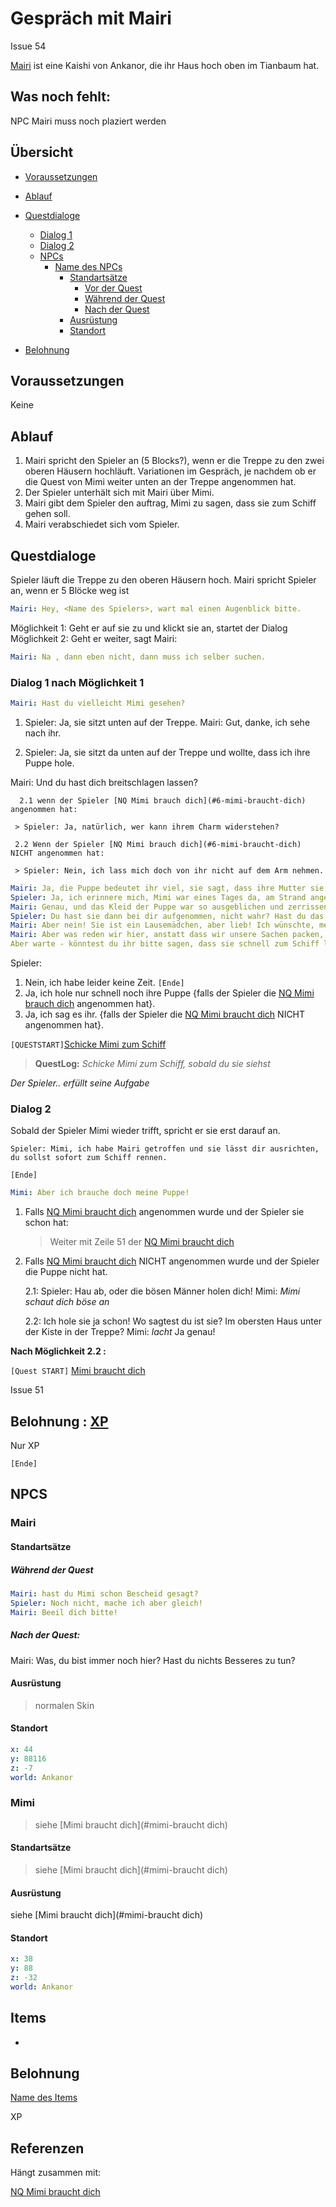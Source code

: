 # Gespräch mit Mairi

Issue 54

[Mairi](#mairi) ist eine Kaishi von Ankanor, die ihr Haus hoch oben im Tianbaum hat. 


## Was noch fehlt:

NPC Mairi muss noch plaziert werden


## Übersicht 

- [Voraussetzungen](#voraussetzungen)
- [Ablauf](#ablauf)
- [Questdialoge](#questdialoge)
   - [Dialog 1](#dialog-1)
   - [Dialog 2](#dialog-2) 
   - [NPCs](#npcs)
     - [Name des NPCs](#name-des-npcs)
         - [Standartsätze](#standartsaetze)
            - [Vor der Quest](#vor-der-quest)
            - [Während der Quest](#waehrend-der-quest)
            - [Nach der Quest](#nach-der-quest)
         - [Ausrüstung](#ausruestung)
         - [Standort](#standort)
       
   
- [Belohnung](#belohnung)
         


## Voraussetzungen

Keine


## Ablauf

1. Mairi spricht den Spieler an (5 Blocks?), wenn er die Treppe zu den zwei oberen Häusern hochläuft. 
   Variationen im Gespräch, je nachdem ob er die Quest von Mimi weiter unten an der Treppe angenommen hat.
2. Der Spieler unterhält sich mit Mairi über Mimi.
3. Mairi gibt dem Spieler den auftrag, Mimi zu sagen, dass sie zum Schiff gehen soll.  
4. Mairi verabschiedet sich vom Spieler.



## Questdialoge

Spieler läuft die Treppe zu den oberen Häusern hoch. Mairi spricht Spieler an, wenn er 5 Blöcke weg ist

```yml
Mairi: Hey, <Name des Spielers>, wart mal einen Augenblick bitte.
```
Möglichkeit 1:  Geht er auf sie zu und klickt sie an, startet der Dialog
Möglichkeit 2: Geht er weiter, sagt Mairi:

```yml
Mairi: Na , dann eben nicht, dann muss ich selber suchen. 
```
### **Dialog 1**   nach Möglichkeit 1

```yml
Mairi: Hast du vielleicht Mimi gesehen?
```
1. Spieler: Ja, sie sitzt unten auf der Treppe. 
   Mairi: Gut, danke, ich sehe nach ihr.

2.  Spieler: Ja, sie sitzt da unten auf der Treppe und wollte, dass ich ihre Puppe hole.

Mairi: Und du hast dich breitschlagen lassen?

      2.1 wenn der Spieler [NQ Mimi brauch dich](#6-mimi-braucht-dich) angenommen hat:

     > Spieler: Ja, natürlich, wer kann ihrem Charm widerstehen?

     2.2 Wenn der Spieler [NQ Mimi brauch dich](#6-mimi-braucht-dich) NICHT angenommen hat:

     > Spieler: Nein, ich lass mich doch von ihr nicht auf dem Arm nehmen. 

```yml
Mairi: Ja, die Puppe bedeutet ihr viel, sie sagt, dass ihre Mutter sie gemacht hat und dass sie das Einzige ist, das sie noch von ihr hat.
Spieler: Ja, ich erinnere mich, Mimi war eines Tages da, am Strand angespült, in einem kleinen Boot, das unmöglich die ganze Strecke über das Meer geschafft haben kann. Mit nichts dabei außer einigen Kiakeksen und einen großen, leeren  Schlauch Wasser. Und ihrer Puppe. 
Mairi: Genau, und das Kleid der Puppe war so ausgeblichen und zerrissen wie ihr eigenes. Es war nicht mehr möglich, daraus einige Rückschlüsse auf ihre Herkunft zu ziehen. Sie selbst konnte es uns auch nicht sagen, sie war ja noch klein, vielleicht drei Jahre alt. 
Spieler: Du hast sie dann bei dir aufgenommen, nicht wahr? Hast du das nicht schon bereut, so ein Frechdachs wie sie ist?
Mairi: Aber nein! Sie ist ein Lausemädchen, aber lieb! Ich wünschte, meine eigenen Kinder würden so folgen wie sie!
Mairi: Aber was reden wir hier, anstatt dass wir unsere Sachen packen, Agnatus Schergen sind auf dem Weg hierher und wir trödeln rum! Schnell, lass uns unsre letzten Sachen erledigen!
Aber warte - könntest du ihr bitte sagen, dass sie schnell zum Schiff laufen soll?
```
Spieler:

1. Nein, ich habe leider keine Zeit. `[Ende]`
2. Ja, ich hole nur schnell noch ihre Puppe {falls der Spieler die [NQ Mimi brauch dich](#6-mimi-braucht-dich) angenommen hat}.
3. Ja, ich sag es ihr.  {falls der Spieler die [NQ Mimi braucht dich](#6-mimi-braucht-dich) NICHT angenommen hat}.

`[QUESTSTART]`[Schicke Mimi zum Schiff](#schicke-mimi-zum-schiff)

> **QuestLog:** *Schicke Mimi zum Schiff, sobald du sie siehst*

*Der Spieler.. erfüllt seine Aufgabe* 

### **Dialog 2**  

Sobald der Spieler Mimi wieder trifft, spricht er sie erst darauf an. 
```Yml
Spieler: Mimi, ich habe Mairi getroffen und sie lässt dir ausrichten, du sollst sofort zum Schiff rennen.
```
`[Ende]`
```yml
Mimi: Aber ich brauche doch meine Puppe!
```
1. Falls [NQ Mimi braucht dich](#6-mimi-braucht-dich) angenommen wurde und der Spieler sie schon hat:
   

    > Weiter mit Zeile 51 der [NQ Mimi braucht dich](#6-mimi-braucht-dich) 

2. Falls [NQ Mimi braucht dich](#6-mimi-braucht-dich) NICHT angenommen wurde und der Spieler die Puppe nicht hat.

   2.1: Spieler: Hau ab, oder die bösen Männer holen dich!
        Mimi: *Mimi schaut dich böse an*

   2.2: Ich hole sie ja schon! Wo sagtest du ist sie? Im obersten Haus unter der Kiste in der Treppe?
        Mimi: *lacht* Ja genau!

**Nach Möglichkeit 2.2 :**
      
`[Quest START]` [Mimi braucht dich](#mimi-braucht-dich)

Issue 51



## Belohnung : [XP](#xp)

Nur XP

`[Ende]` 


## NPCS

### Mairi

#### Standartsätze

##### Während der Quest
```yml
Mairi: hast du Mimi schon Bescheid gesagt?
Spieler: Noch nicht, mache ich aber gleich!
Mairi: Beeil dich bitte!
```
##### Nach der Quest:

Mairi: Was, du bist immer noch hier? Hast du nichts Besseres zu tun?

#### Ausrüstung

  > normalen Skin

#### Standort

```yml
x: 44
y: 88116
z: -7
world: Ankanor
``` 


### Mimi

> siehe [Mimi braucht dich](#mimi-braucht dich)

#### Standartsätze

   > siehe [Mimi braucht dich](#mimi-braucht dich)


#### Ausrüstung

   siehe [Mimi braucht dich](#mimi-braucht dich)

#### Standort

```yml
x: 38
y: 88
z: -32
world: Ankanor
``` 


## Items

 - 


## Belohnung

[Name des Items](##name-des-items)

XP



## Referenzen

Hängt zusammen mit:  

[NQ Mimi braucht dich](#6-mimi-braucht-dich)
























          




